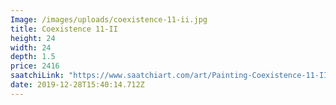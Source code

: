 ```yaml
---
Image: /images/uploads/coexistence-11-ii.jpg
title: Coexistence 11-II
height: 24
width: 24
depth: 1.5
price: 2416
saatchiLink: "https://www.saatchiart.com/art/Painting-Coexistence-11-II/189576/4256976/view"
date: 2019-12-28T15:40:14.712Z
---
```

